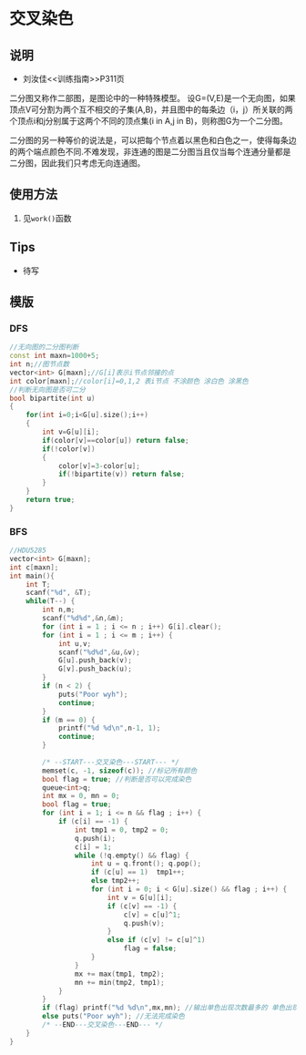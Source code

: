 # 交叉染色

## 说明

* 刘汝佳<<训练指南>>P311页

二分图又称作二部图，是图论中的一种特殊模型。 设G=(V,E)是一个无向图，如果顶点V可分割为两个互不相交的子集(A,B)，并且图中的每条边（i，j）所关联的两个顶点i和j分别属于这两个不同的顶点集(i in A,j in B)，则称图G为一个二分图。

二分图的另一种等价的说法是，可以把每个节点着以黑色和白色之一，使得每条边的两个端点颜色不同.不难发现，非连通的图是二分图当且仅当每个连通分量都是二分图，因此我们只考虑无向连通图。
## 使用方法
1. 见`work()`函数

## Tips
* 待写

## 模版

### DFS
```C++
//无向图的二分图判断
const int maxn=1000+5;
int n;//图节点数
vector<int> G[maxn];//G[i]表示i节点邻接的点
int color[maxn];//color[i]=0,1,2 表i节点 不涂颜色 涂白色 涂黑色
//判断无向图是否可二分
bool bipartite(int u)
{
    for(int i=0;i<G[u].size();i++)
    {
        int v=G[u][i];
        if(color[v]==color[u]) return false;
        if(!color[v])
        {
            color[v]=3-color[u];
            if(!bipartite(v)) return false;
        }
    }
    return true;
}
```

### BFS
```C++
//HDU5285
vector<int> G[maxn];
int c[maxn];
int main(){
	int T;
	scanf("%d", &T);
	while(T--) {
		int n,m;
		scanf("%d%d",&n,&m);  
		for (int i = 1 ; i <= n ; i++) G[i].clear();
		for (int i = 1 ; i <= m ; i++) {
			int u,v;
			scanf("%d%d",&u,&v);
			G[u].push_back(v);
			G[v].push_back(u);
		}
		if (n < 2) {
			puts("Poor wyh");
			continue;
		}
		if (m == 0) {
			printf("%d %d\n",n-1, 1);
			continue;
		}
		
		/* --START---交叉染色---START--- */
		memset(c, -1, sizeof(c)); //标记所有颜色
		bool flag = true; //判断是否可以完成染色
		queue<int>q;
		int mx = 0, mn = 0;
		bool flag = true;
		for (int i = 1; i <= n && flag ; i++) {
			if (c[i] == -1) {
				int tmp1 = 0, tmp2 = 0;	
				q.push(i);
				c[i] = 1;
				while (!q.empty() && flag) {
					int u = q.front(); q.pop();
					if (c[u] == 1)  tmp1++;
					else tmp2++;
					for (int i = 0; i < G[u].size() && flag ; i++) {
						int v = G[u][i];
						if (c[v] == -1) {
							c[v] = c[u]^1;
							q.push(v);
						}
						else if (c[v] != c[u]^1) 
							flag = false;
					}
				}
				mx += max(tmp1, tmp2);
				mn += min(tmp2, tmp1);
			}	
		}
		if (flag) printf("%d %d\n",mx,mn); //输出单色出现次数最多的 单色出现次数最少的
		else puts("Poor wyh"); //无法完成染色
		/* --END---交叉染色---END--- */
	}
}
```